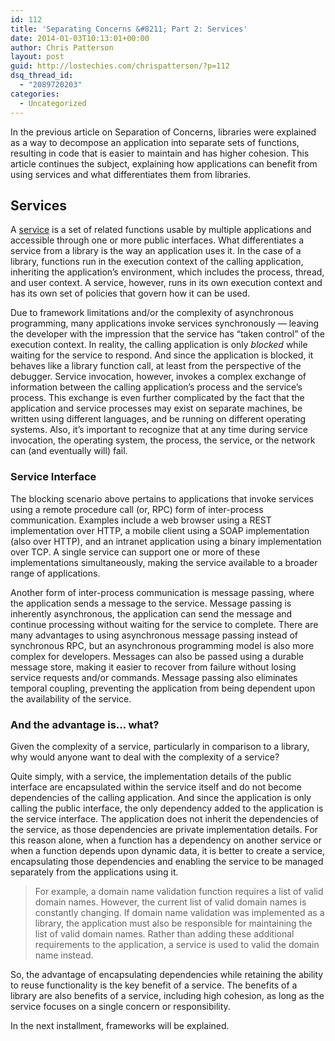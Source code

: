 ```yaml
---
id: 112
title: 'Separating Concerns &#8211; Part 2: Services'
date: 2014-01-03T10:13:01+00:00
author: Chris Patterson
layout: post
guid: http://lostechies.com/chrispatterson/?p=112
dsq_thread_id:
  - "2089720203"
categories:
  - Uncategorized
---
```

In the previous article on Separation of Concerns, libraries were explained as a way to decompose an application into separate sets of functions, resulting in code that is easier to maintain and has higher cohesion. This article continues the subject, explaining how applications can benefit from using services and what differentiates them from libraries.

## Services

A [service](http://en.wikipedia.org/wiki/Service_%28systems_architecture%29) is a set of related functions usable by multiple applications and accessible through one or more public interfaces. What differentiates a service from a library is the way an application uses it. In the case of a library, functions run in the execution context of the calling application, inheriting the application’s environment, which includes the process, thread, and user context. A service, however, runs in its own execution context and has its own set of policies that govern how it can be used.

Due to framework limitations and/or the complexity of asynchronous programming, many applications invoke services synchronously — leaving the developer with the impression that the service has “taken control” of the execution context. In reality, the calling application is only _blocked_ while waiting for the service to respond. And since the application is blocked, it behaves like a library function call, at least from the perspective of the debugger. Service invocation, however, invokes a complex exchange of information between the calling application’s process and the service’s process. This exchange is even further complicated by the fact that the application and service processes may exist on separate machines, be written using different languages, and be running on different operating systems. Also, it’s important to recognize that at any time during service invocation, the operating system, the process, the service, or the network can (and eventually will) fail.

### Service Interface

The blocking scenario above pertains to applications that invoke services using a remote procedure call (or, RPC) form of inter-process communication. Examples include a web browser using a REST implementation over HTTP, a mobile client using a SOAP implementation (also over HTTP), and an intranet application using a binary implementation over TCP. A single service can support one or more of these implementations simultaneously, making the service available to a broader range of applications.

Another form of inter-process communication is message passing, where the application sends a message to the service. Message passing is inherently asynchronous, the application can send the message and continue processing without waiting for the service to complete. There are many advantages to using asynchronous message passing instead of synchronous RPC, but an asynchronous programming model is also more complex for developers. Messages can also be passed using a durable message store, making it easier to recover from failure without losing service requests and/or commands. Message passing also eliminates temporal coupling, preventing the application from being dependent upon the availability of the service.

### And the advantage is… what?

Given the complexity of a service, particularly in comparison to a library, why would anyone want to deal with the complexity of a service?

Quite simply, with a service, the implementation details of the public interface are encapsulated within the service itself and do not become dependencies of the calling application. And since the application is only calling the public interface, the only dependency added to the application is the service interface. The application does not inherit the dependencies of the service, as those dependencies are private implementation details. For this reason alone, when a function has a dependency on another service or when a function depends upon dynamic data, it is better to create a service, encapsulating those dependencies and enabling the service to be managed separately from the applications using it.

> For example, a domain name validation function requires a list of valid domain names. However, the current list of valid domain names is constantly changing. If domain name validation was implemented as a library, the application must also be responsible for maintaining the list of valid domain names. Rather than adding these additional requirements to the application, a service is used to valid the domain name instead.

So, the advantage of encapsulating dependencies while retaining the ability to reuse functionality is the key benefit of a service. The benefits of a library are also benefits of a service, including high cohesion, as long as the service focuses on a single concern or responsibility.

In the next installment, frameworks will be explained.